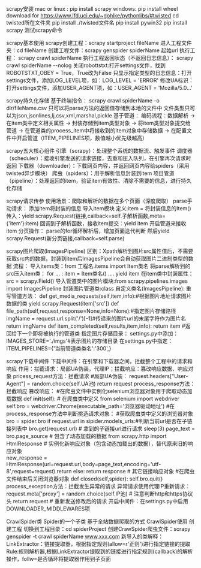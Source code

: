 scrapy安装
mac or linux : pip install scrapy
windows:
	pip install wheel
	download for https://www.lfd.uci.edu/~gohlke/pythonlibs/#twisted
	cd twisted所在文件夹
	pip install ./twisted文件名
	pip install pywin32
	pip install scrapy
	测试scrapy命令

scrapy基本使用
	scrapy创建工程：scrapy startproject fileName
	进入工程文件夹：cd fileName
	创建工程文件：scrapy genspider spiderName  起始url
	执行工程： scrapy crawl spiderName
	执行工程返回状态（不返回日志信息）： scrapy crawl spiderName --nolog
	关闭robottstxt:打开settings文件，找到ROBOTSTXT_OBEY = True，True改为False
	只显示指定类型的日志信息：打开settings文件，添加LOG_LEVEL项，如：LOG_LEVEL = 'ERROR'
	修改UA标识：打开settings文件，添加USER_AGENT项，如：USER_AGENT =  'Mozilla/5.0...'

scrapy持久化存储
	基于终端指令：
		scrapy crawl spiderName -o dir/fileName.csv
		只可以将parse方法的返回值存储到本地的文件中
		文件类型只可以为json,jsonlines,lj,csv,xml,marshal,pickle
	基于管道：
		编码流程：数据解析 → 在item类中定义相关属性 → 封装存储到item类型对象 
			→ 将item类型对象提交给管道 → 在管道类的process_item中将接收到的item对象中存储数据
			→ 在配置文件中开启管道（ITEM_PIPELINES项，数值越小优先级越高）

scrapy五大核心组件
	引擎（scrapy）：处理整个系统的数据流、触发事件
	调度器（scheduler）：接收引擎发送的请求链接，去重和压入队列，在引擎再次请求时返回
	下载器（downloader）：下载网页内容，并返回网页内容给spiders（采用twisted异步模块）
	爬虫（spiders）：用于解析信息封装到item
	项目管道（pipeline）：处理返回的item，验证item有效性、清除不需要的信息，进行持久化存储

scrapy请求传参
	使用场景：爬取和解析的数据在多个页面（深度爬取）
	parse手动请求：
		添加item将封装的信息
		导入item模块
		定义:item = 将封装信息的Item()
		传入：yield scrapy.Request(链接,callback=self.子解析函数,meta={'item'}:item)
		回调到子解析函数，接收item提交：yield item
		开启管道来接收item
	分页操作：
		parse的for循环解析后，增加页面迭代判断
		然后yield scrapy.Request(新分页链接,callback=self.parse)

scrapy图片爬取(ImagesPipeline)
	区别：Xpath解析到图片src属性值后，不需要获取src内的数据，封装到item后ImagesPipeline会自动获取图片二进制类型的数据
	流程：
		导入items类：from 工程名.items import Item类名
		将parse解析到的src压入item类：
			for ... :
				item = Item类名()
				....
				yield item
		在item类中封装属性：src = scrapy.Field()
		导入管道类中的图片模块:from scrapy.pipelines.images import ImagesPipeline
		封装图片管道类:class 自定义类名(ImagesPipeline):
			重写管道方法：
				def get_media_requests(self,item,info):#根据图片地址请求图片数据的类
					yield scrapy.Request(item['src'])
				def file_path(self,request,response=None,info=None):#指定图片存储路径
					imgName = request.url.split('/')[-1]#传递来的图片url的末尾字符作为图片名
					return imgName
				def item_completed(self,results,item,info):
					return item #返回给下一个即将被执行的管道类
		指定图片存储目录：
			settings.py中添加：IMAGES_STORE='./imgs'#表示图片的存储目录
			在settings.py中指定：ITEM_PIPELINES={'当前管道类类名':'300',}

scrapy下载中间件
	下载中间件：在引擎和下载器之间，拦截整个工程中的请求和响应
	作用：拦截请求：局部UA伪装，代理IP；拦截响应：篡改响应数据、响应对象
		pricess_request方法：拦截请求
			#局部UA伪装：
			request.headers["User-Agent"] = random.choice(self.UA池)
			return request
		process_response方法：拦截响应
			篡改响应：
				#在爬虫文件中实例化selenium浏览器对象用于爬取动态加载数据
					def __init__(self): # 在爬虫类中定义
						from selenium import webdriver
						self.bro = webdriver.Chrome(executable_path='浏览器驱动地址')
				#在process_response方法中判断挑选请求对象：
					#获取爬虫类中定义的浏览器对象
						bro = spider.bro
					if request.url in sipider.models_urls:#判断当前url是否在子链接列表中
						bro.get(request.url) # 拿到的子链接url进行请求
						sleep(3)
						page_text = bro.page_source # 包含了动态加载的数据
						from scrapy.http import HtmlResponse
						# 实例化新响应对象（包含动态加载出的数据），替代原来旧的响应对象			
						new_response = HtmlResponse(url=request.url,body=page_text,encoding='utf-8',request=request)
						return 
					else: 
						return response # 其它链接响应对象
				#在爬虫文件结束后关闭浏览器对象
					def closed(self,spider):
						self.bro.quit()
		process_exception方法：拦截发生异常的请求
			异常请求使用代理IP重新请求：
			request.meta['proxy'] = random.choice(self.IP池) # 注意判断http和https协议头
			return request # 重新发送修改后的请求
		开启中间件：在settings.py中启用DOWNLOADER_MIDDLEWARES项

CrawlSpider类
	Spider的一个子类
	基于全站数据爬取的方式
	CrawlSpider使用
		创建工程
		切换到工程目录：cd spiderProject
		创建CrawSpider爬虫文件：scrapy genspider -t crawl spiderName www.xxx.com 
		新导入的类解释：
			LinkExtractor：链接提取器，根据指定规则(allow=r'正则')进行指定链接的提取
			Rule:规则解析器,根据LinkExtractor提取到的链接进行指定规则(callback)的解析操作，follw=是否循环将提取器作用到子页面
